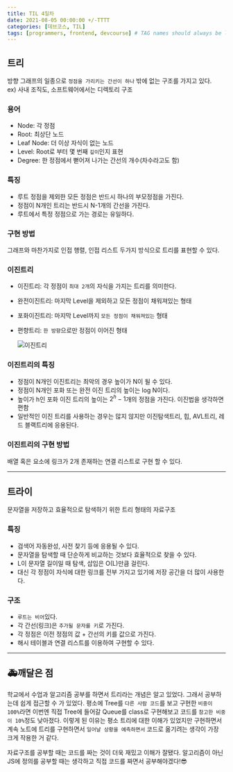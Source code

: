 ```yaml
---
title: TIL 4일차
date: 2021-08-05 00:00:00 +/-TTTT
categories: [데브코스, TIL]
tags: [programmers, frontend, devcourse] # TAG names should always be lowercase
---
```


## 트리

방향 그래프의 일종으로 `정점을 가리키는 간선이 하나` 밖에 없는 구조를 가지고 있다.  
ex) 사내 조직도, 소프트웨어에서는 디렉토리 구조

### 용어

- Node: 각 정점
- Root: 최상단 노드
- Leaf Node: 더 이상 자식이 없는 노드
- Level: Root로 부터 몇 번째 `깊이`인지 표현
- Degree: 한 정점에서 뻗어져 나가는 간선의 개수(차수라고도 함)

### 특징

- 루트 정점을 제외한 모든 정점은 반드시 하나의 부모정점을 가진다.
- 정점이 N개인 트리는 반드시 N-1개의 간선을 가진다.
- 루트에서 특정 정점으로 가는 경로는 유일하다.

### 구현 방법

그래프와 마찬가지로 인접 행렬, 인접 리스트 두가지 방식으로 트리를 표현할 수 있다.

### 이진트리

- 이진트리: 각 정점이 `최대 2개`의 자식을 가지는 트리를 의미한다.
- 완전이진트리: 마지막 Level을 제외하고 모든 정점이 채워져있는 형태
- 포화이진트리: 마지막 Level까지 `모든 정점이 채워져있는` 형태
- 편향트리: `한 방향`으로만 정점이 이어진 형태

  ![이진트리](../../assets/img/posts/dev_day_4-1.png)

### 이진트리의 특징

- 정점이 N개인 이진트리는 최악의 경우 높이가 N이 될 수 있다.
- 정점이 N개인 포화 또는 완전 이진 트리의 높이는 log N이다.
- 높이가 h인 포화 이진 트리의 높이는 $2^h-1$개의 정점을 가진다. 이진법을 생각하면 편함
- 일반적인 이진 트리를 사용하는 경우는 많지 않지만 이진탐색트리, 힙, AVL트리, 레드 블랙트리에 응용된다.

### 이진트리의 구현 방법

배열 혹은 요소에 링크가 2개 존재하는 연결 리스트로 구현 할 수 있다.

---

## 트라이

문자열을 저장하고 효율적으로 탐색하기 위한 트리 형태의 자료구조

### 특징

- 검색어 자동완성, 사전 찾기 등에 응용될 수 있다.
- 문자열을 탐색할 때 단순하게 비교하는 것보다 효율적으로 찾을 수 있다.
- L이 문자열 길이일 때 탐색, 삽입은 O(L)만큼 걸린다.
- 대신 각 정점이 자식에 대한 링크를 전부 가지고 있기에 저장 공간을 더 많이 사용한다.

### 구조

- `루트는 비어`있다.
- 각 간선(링크)은 `추가될 문자를 키`로 가진다.
- 각 정점은 이전 정점의 값 + 간선의 키를 값으로 가진다.
- 해시 테이블과 연결 리스트를 이용하여 구현할 수 있다.

---

## 🚑깨달은 점

학교에서 수업과 알고리즘 공부를 하면서 트리라는 개념은 알고 있었다. 그래서 공부하는데 쉽게 접근할 수 가 있었다. 평소에 Tree를 `다른 사람 코드`를 보고 구현한 `비중이 100%`라면 이번엔 직접 Tree에 들어갈 Queue를 class로 구현해보고 코드를 `참고한 비중이 10%`정도 낮아졌다. 이렇게 된 이유는 평소 트리에 대한 이해가 있었지만 구현하면서 계속 노트에 트리를 구현하면서 `일어날 상황을 예측하면서` 코드로 옮기려는 생각이 가장 크게 작용한 거 같다.

자료구조를 공부할 때는 코드를 짜는 것이 더욱 재밌고 이해가 잘됐다. 알고리즘이 아닌 JS에 정의를 공부할 때는 생각하고 직접 코드를 짜면서 공부해야겠다!😎
